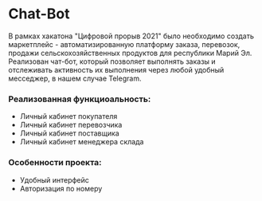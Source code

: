 # Chat-Bot
 В рамках хакатона "Цифровой прорыв 2021" было необходимо создать маркетплейс - автоматизированную платформу заказа, перевозок, продажи сельскохозяйственных продуктов для республики Марий Эл.
 Реализован чат-бот, который позволяет выполнять заказы и отслеживать активность их выполнения через любой удобный месседжер, в нашем случае Telegram.

### Реализованная функциоальность:
* Личный кабинет покупателя
* Личный кабинет перевозчика
* Личный кабинет поставщика
* Личный кабинет менеджера склада
### Особенности проекта:
* Удобный интерфейс
* Авторизация по номеру
